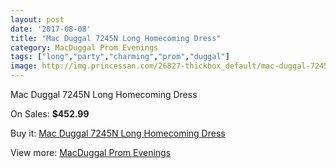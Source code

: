 ```yaml
---
layout: post
date: '2017-08-08'
title: "Mac Duggal 7245N Long Homecoming Dress"
category: MacDuggal Prom Evenings
tags: ["long","party","charming","prom","duggal"]
image: http://img.princessan.com/26827-thickbox_default/mac-duggal-7245n-long-homecoming-dress.jpg
---
```

Mac Duggal 7245N Long Homecoming Dress

On Sales: **$452.99**
<a href="https://www.princessan.com/en/12285-mac-duggal-7245n-long-homecoming-dress.html"><amp-img layout="responsive" width="600" height="600" src="//img.princessan.com/26827-thickbox_default/mac-duggal-7245n-long-homecoming-dress.jpg" alt="Mac Duggal 7245N Long Homecoming Dress 0" /></a>

Buy it: [Mac Duggal 7245N Long Homecoming Dress](https://www.princessan.com/en/12285-mac-duggal-7245n-long-homecoming-dress.html "Mac Duggal 7245N Long Homecoming Dress")

View more: [MacDuggal Prom Evenings](https://www.princessan.com/en/87- "MacDuggal Prom Evenings")